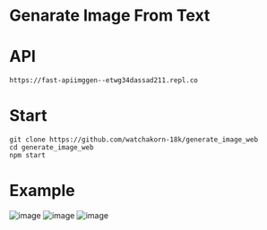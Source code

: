 # Genarate Image From Text

# API
```
https://fast-apiimggen--etwg34dassad211.repl.co
```

# Start
```
git clone https://github.com/watchakorn-18k/generate_image_web
cd generate_image_web
npm start
```

# Example

<div alignt="center">

![image](https://cdn.discordapp.com/attachments/585069498986397707/1110816643057205261/screenshot-1684909697130.jpeg)
![image](https://cdn.discordapp.com/attachments/585069498986397707/1110816643346595860/screenshot-1684909704219.jpeg)
![image](https://cdn.discordapp.com/attachments/585069498986397707/1110816643627626507/screenshot-1684909677103.jpeg)

</div>
